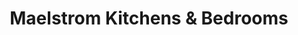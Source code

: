 ---
title: "Maelstrom Kitchens & Bedrooms"
url: /galgate/maelstrom-kitchens-and-bedrooms/
shop: kitchen
---